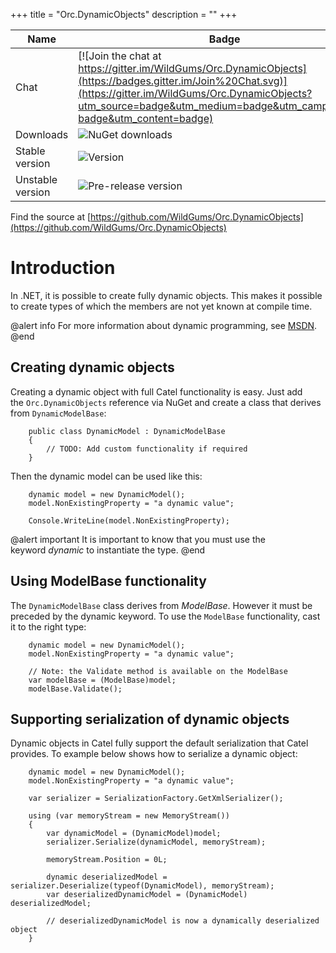 +++
title = "Orc.DynamicObjects" 
description = ""
+++

Name|Badge
---|---
Chat|[![Join the chat at https://gitter.im/WildGums/Orc.DynamicObjects](https://badges.gitter.im/Join%20Chat.svg)](https://gitter.im/WildGums/Orc.DynamicObjects?utm_source=badge&utm_medium=badge&utm_campaign=pr-badge&utm_content=badge)
Downloads|![NuGet downloads](https://img.shields.io/nuget/dt/orc.dynamicobjects.svg)
Stable version|![Version](https://img.shields.io/nuget/v/orc.dynamicobjects.svg)
Unstable version|![Pre-release version](https://img.shields.io/nuget/vpre/orc.dynamicobjects.svg)

Find the source at [https://github.com/WildGums/Orc.DynamicObjects](https://github.com/WildGums/Orc.DynamicObjects)

# Introduction

In .NET, it is possible to create fully dynamic objects. This makes it possible to create types of which the members are not yet known at compile time. 

@alert info
For more information about dynamic programming, see [MSDN](http://msdn.microsoft.com/en-us/vstudio/ff800651.aspx).
@end

## Creating dynamic objects

Creating a dynamic object with full Catel functionality is easy. Just add the `Orc.DynamicObjects` reference via NuGet and create a class that derives from `DynamicModelBase`:

```
	public class DynamicModel : DynamicModelBase
	{
	    // TODO: Add custom functionality if required
	}
```

Then the dynamic model can be used like this:

```
	dynamic model = new DynamicModel();
	model.NonExistingProperty = "a dynamic value";
	 
	Console.WriteLine(model.NonExistingProperty);
```

@alert important
It is important to know that you must use the keyword *dynamic* to instantiate the type.
@end

## Using ModelBase functionality

The `DynamicModelBase` class derives from *ModelBase*. However it must be preceded by the dynamic keyword. To use the `ModelBase` functionality, cast it to the right type:

```
	dynamic model = new DynamicModel();
	model.NonExistingProperty = "a dynamic value";
	 
	// Note: the Validate method is available on the ModelBase
	var modelBase = (ModelBase)model;
	modelBase.Validate();
```

## Supporting serialization of dynamic objects

Dynamic objects in Catel fully support the default serialization that Catel provides. To example below shows how to serialize a dynamic object:

```
	dynamic model = new DynamicModel();
	model.NonExistingProperty = "a dynamic value";
	
	var serializer = SerializationFactory.GetXmlSerializer();
	
	using (var memoryStream = new MemoryStream())
	{
		var dynamicModel = (DynamicModel)model;
		serializer.Serialize(dynamicModel, memoryStream);
	
		memoryStream.Position = 0L;
	
		dynamic deserializedModel = serializer.Deserialize(typeof(DynamicModel), memoryStream);
		var deserializedDynamicModel = (DynamicModel) deserializedModel;
	
		// deserializedDynamicModel is now a dynamically deserialized object
	}
```

